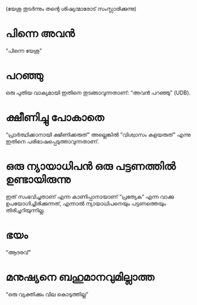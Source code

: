 (യേശു തുടർന്നും തന്റെ ശിഷ്യന്മാരോട് സംസ്സാരിക്കുന്നു)
# പിന്നെ അവൻ
“പിന്നെ യേശു”
# പറഞ്ഞു
ഒരു പുതിയ വാക്യമായി ഇതിനെ തുടങ്ങാവുന്നതാണ്: “അവൻ പറഞ്ഞു” (UDB).
# ക്ഷീണിച്ചു പോകാതെ
“പ്രാർത്ഥിക്കാനായി ക്ഷീണിക്കരുത്” അല്ലെങ്കിൽ “വിശ്വാസം കളയരുത്” എന്നു ഇതിനെ പരിഭാഷപ്പെടുത്താവുന്നതാണ്.
# ഒരു ന്യായാധിപൻ ഒരു പട്ടണത്തിൽ ഉണ്ടായിരുന്നു
ഇത് സംഭവിച്ചതാണ് എന്ന കാണിപ്പാനായാണ് “പ്രത്യേക” എന്ന  വാക്കു ഉപയോഗിച്ചിരിക്കുന്നത്, എന്നാൽ ന്യായാധിപനെയും പട്ടണത്തെയും തിരിച്ചറിയുന്നില്ല.
# ഭയം
“ആദരവ്”
# മനുഷ്യനെ ബഹുമാനവുമില്ലാത്ത
“ഒരു വ്യക്തിക്കും വില കൊടുത്തില്ല”
